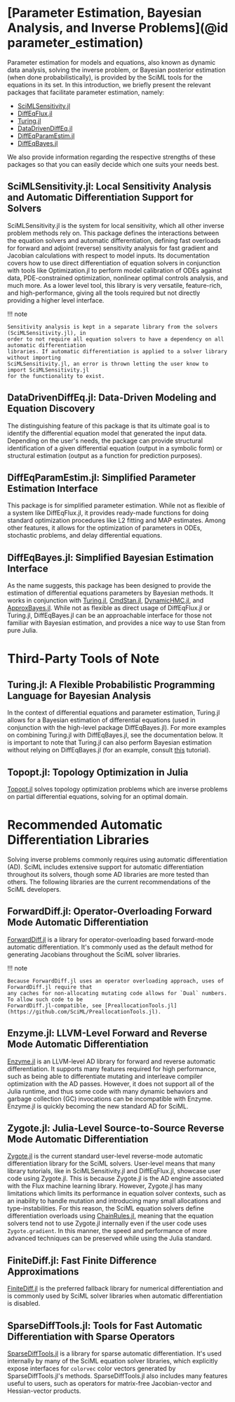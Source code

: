 # [Parameter Estimation, Bayesian Analysis, and Inverse Problems](@id parameter_estimation)

Parameter estimation for models and equations, also known as dynamic data analysis,
solving the inverse problem, or Bayesian posterior estimation (when done probabilistically),
is provided by the SciML tools for the equations in its set. In this introduction, we briefly
present the relevant packages that facilitate parameter estimation, namely:

  - [SciMLSensitivity.jl](https://sensitivity.sciml.ai/)
  - [DiffEqFlux.jl](https://diffeqflux.sciml.ai/)
  - [Turing.jl](https://turinglang.org/)
  - [DataDrivenDiffEq.jl](https://datadriven.sciml.ai/dev/)
  - [DiffEqParamEstim.jl](https://docs.sciml.ai/DiffEqParamEstim/)
  - [DiffEqBayes.jl](https://docs.sciml.ai/DiffEqBayes/)

We also provide information regarding the respective strengths of these packages
so that you can easily decide which one suits your needs best.

## SciMLSensitivity.jl: Local Sensitivity Analysis and Automatic Differentiation Support for Solvers

SciMLSensitivity.jl is the system for local sensitivity, which all other inverse problem
methods rely on. This package defines the interactions between the equation solvers and automatic
differentiation, defining fast overloads for forward and adjoint (reverse) sensitivity analysis
for fast gradient and Jacobian calculations with respect to model inputs. Its documentation covers
how to use direct differentiation of equation solvers in conjunction with tools like Optimization.jl
to perform model calibration of ODEs against data, PDE-constrained optimization, nonlinear optimal
controls analysis, and much more. As a lower level tool, this library is very versatile, feature-rich,
and high-performance, giving all the tools required but not directly providing a higher level
interface.

!!! note
    
    Sensitivity analysis is kept in a separate library from the solvers (SciMLSensitivity.jl), in
    order to not require all equation solvers to have a dependency on all automatic differentiation
    libraries. If automatic differentiation is applied to a solver library without importing
    SciMLSensitivity.jl, an error is thrown letting the user know to import SciMLSensitivity.jl
    for the functionality to exist.

## DataDrivenDiffEq.jl: Data-Driven Modeling and Equation Discovery

The distinguishing feature of this package is that its ultimate goal is to
identify the differential equation model that generated the input data.
Depending on the user's needs, the package can provide structural identification
of a given differential equation (output in a symbolic form) or structural
estimation (output as a function for prediction purposes).

## DiffEqParamEstim.jl: Simplified Parameter Estimation Interface

This package is for simplified parameter estimation. While not as flexible of a
system like DiffEqFlux.jl, it provides ready-made functions for doing standard
optimization procedures like L2 fitting and MAP estimates. Among other features,
it allows for the optimization of parameters in ODEs, stochastic problems, and
delay differential equations.

## DiffEqBayes.jl: Simplified Bayesian Estimation Interface

As the name suggests, this package has been designed to provide the estimation
of differential equations parameters by Bayesian methods. It works in
conjunction with [Turing.jl](https://turinglang.org/),
[CmdStan.jl](https://github.com/StanJulia/CmdStan.jl),
[DynamicHMC.jl](https://github.com/tpapp/DynamicHMC.jl), and
[ApproxBayes.jl](https://github.com/marcjwilliams1/ApproxBayes.jl). While not
as flexible as direct usage of DiffEqFlux.jl or Turing.jl, DiffEqBayes.jl can
be an approachable interface for those not familiar with Bayesian estimation,
and provides a nice way to use Stan from pure Julia.

# Third-Party Tools of Note

## Turing.jl: A Flexible Probabilistic Programming Language for Bayesian Analysis

In the context of differential equations and parameter estimation, Turing.jl
allows for a Bayesian estimation of differential equations (used in conjunction
with the high-level package DiffEqBayes.jl). For more examples on combining
Turing.jl with DiffEqBayes.jl, see the documentation below. It is important
to note that Turing.jl can also perform Bayesian estimation without relying on
DiffEqBayes.jl (for an example, consult
[this](https://turinglang.org/stable/tutorials/10-bayesian-differential-equations/) tutorial).

## Topopt.jl: Topology Optimization in Julia

[Topopt.jl](https://github.com/JuliaTopOpt/TopOpt.jl) solves topology optimization problems
which are inverse problems on partial differential equations, solving for an optimal domain.

# Recommended Automatic Differentiation Libraries

Solving inverse problems commonly requires using automatic differentiation (AD). SciML includes
extensive support for automatic differentiation throughout its solvers, though some AD libraries
are more tested than others. The following libraries are the current recommendations of the
SciML developers.

## ForwardDiff.jl: Operator-Overloading Forward Mode Automatic Differentiation

[ForwardDiff.jl](https://github.com/JuliaDiff/ForwardDiff.jl) is a library for operator-overloading
based forward-mode automatic differentiation. It's commonly used as the default method for generating
Jacobians throughout the SciML solver libraries.

!!! note
    
    Because ForwardDiff.jl uses an operator overloading approach, uses of ForwardDiff.jl require that
    any caches for non-allocating mutating code allows for `Dual` numbers. To allow such code to be
    ForwardDiff.jl-compatible, see [PreallocationTools.jl](https://github.com/SciML/PreallocationTools.jl).

## Enzyme.jl: LLVM-Level Forward and Reverse Mode Automatic Differentiation

[Enzyme.jl](https://github.com/EnzymeAD/Enzyme.jl) is an LLVM-level AD library for forward and reverse
automatic differentiation. It supports many features required for high performance, such as being able to
differentiate mutating and interleave compiler optimization with the AD passes. However, it does not support
all of the Julia runtime, and thus some code with many dynamic behaviors and garbage collection (GC) invocations
can be incompatible with Enzyme. Enzyme.jl is quickly becoming the new standard AD for SciML.

## Zygote.jl: Julia-Level Source-to-Source Reverse Mode Automatic Differentiation

[Zygote.jl](https://github.com/FluxML/Zygote.jl) is the current standard user-level reverse-mode automatic
differentiation library for the SciML solvers. User-level means that many library tutorials, like in
SciMLSensitivity.jl and DiffEqFlux.jl, showcase user code using Zygote.jl. This is because
Zygote.jl is the AD engine associated with the Flux machine learning library. However, Zygote.jl has many
limitations which limits its performance in equation solver contexts, such as an inability to handle mutation
and introducing many small allocations and type-instabilities. For this reason, the SciML equation
solvers define differentiation overloads using [ChainRules.jl](https://github.com/JuliaDiff/ChainRules.jl),
meaning that the equation solvers tend not to use Zygote.jl internally even if the user code uses `Zygote.gradient`.
In this manner, the speed and performance of more advanced techniques can be preserved while using the Julia standard.

## FiniteDiff.jl: Fast Finite Difference Approximations

[FiniteDiff.jl](https://github.com/JuliaDiff/FiniteDiff.jl) is the preferred fallback library for numerical
differentiation and is commonly used by SciML solver libraries when automatic differentiation is disabled.

## SparseDiffTools.jl: Tools for Fast Automatic Differentiation with Sparse Operators

[SparseDiffTools.jl](https://github.com/JuliaDiff/SparseDiffTools.jl) is a library for sparse automatic
differentiation. It's used internally by many of the SciML equation solver libraries, which explicitly
expose interfaces for `colorvec` color vectors generated by SparseDiffTools.jl's methods. SparseDiffTools.jl
also includes many features useful to users, such as operators for matrix-free Jacobian-vector and Hessian-vector
products.
